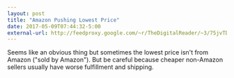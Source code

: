 ```yaml
---
layout: post
title: "Amazon Pushing Lowest Price"
date: 2017-05-09T07:44:32-5:00
external-url: http://feedproxy.google.com/~r/TheDigitalReader/~3/75jvTDZLu8s/
---
```


Seems like an obvious thing but sometimes the lowest price isn't from Amazon ("sold by Amazon"). But be careful  because cheaper non-Amazon sellers usually have worse fulfillment and shipping. 